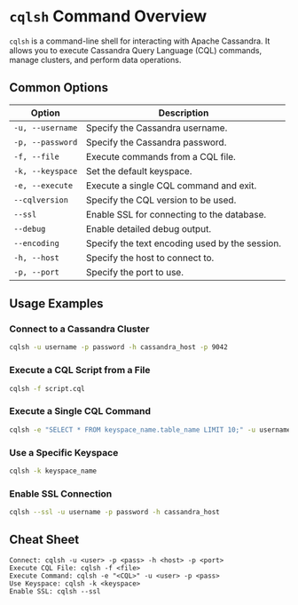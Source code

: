 # `cqlsh` Command Overview

`cqlsh` is a command-line shell for interacting with Apache Cassandra. It allows you to execute Cassandra Query Language (CQL) commands, manage clusters, and perform data operations.

## Common Options

| Option                       | Description                                      |
|------------------------------|--------------------------------------------------|
| `-u, --username`             | Specify the Cassandra username.                  |
| `-p, --password`             | Specify the Cassandra password.                  |
| `-f, --file`                 | Execute commands from a CQL file.                |
| `-k, --keyspace`             | Set the default keyspace.                        |
| `-e, --execute`              | Execute a single CQL command and exit.           |
| `--cqlversion`               | Specify the CQL version to be used.              |
| `--ssl`                      | Enable SSL for connecting to the database.       |
| `--debug`                    | Enable detailed debug output.                    |
| `--encoding`                 | Specify the text encoding used by the session.   |
| `-h, --host`                 | Specify the host to connect to.                  |
| `-p, --port`                 | Specify the port to use.                         |

## Usage Examples

### Connect to a Cassandra Cluster

```bash
cqlsh -u username -p password -h cassandra_host -p 9042
```

### Execute a CQL Script from a File

```bash
cqlsh -f script.cql
```

### Execute a Single CQL Command

```bash
cqlsh -e "SELECT * FROM keyspace_name.table_name LIMIT 10;" -u username -p password -h cassandra_host
```

### Use a Specific Keyspace

```bash
cqlsh -k keyspace_name
```

### Enable SSL Connection

```bash
cqlsh --ssl -u username -p password -h cassandra_host
```

## Cheat Sheet

```plaintext
Connect: cqlsh -u <user> -p <pass> -h <host> -p <port>
Execute CQL File: cqlsh -f <file>
Execute Command: cqlsh -e "<CQL>" -u <user> -p <pass>
Use Keyspace: cqlsh -k <keyspace>
Enable SSL: cqlsh --ssl
```
